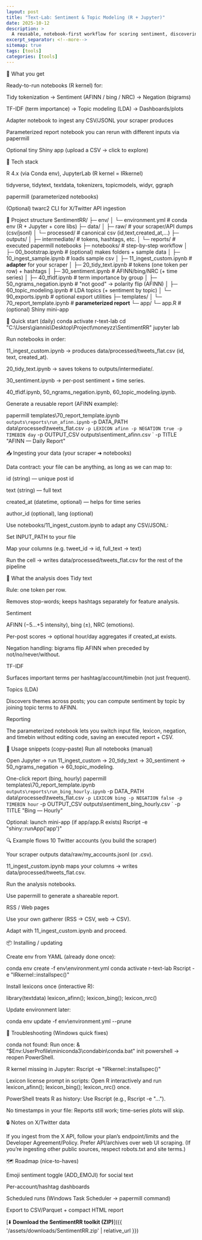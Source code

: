 ```yaml
---
layout: post
title: "Text-Lab: Sentiment & Topic Modeling (R + Jupyter)"
date: 2025-10-12
description: >
  A reusable, notebook-first workflow for scoring sentiment, discovering topics, and producing one-click reports from social or web text. Built for VS Code + Jupyter, powered by tidytext.
excerpt_separator: <!--more-->
sitemap: true
tags: [tools]
categories: [tools]
---
```



🚀 What you get

Ready-to-run notebooks (R kernel) for:

Tidy tokenization → Sentiment (AFINN / bing / NRC) → Negation (bigrams)

TF-IDF (term importance) → Topic modeling (LDA) → Dashboards/plots

Adapter notebook to ingest any CSV/JSONL your scraper produces

Parameterized report notebook you can rerun with different inputs via papermill

Optional tiny Shiny app (upload a CSV → click to explore)

🧱 Tech stack

R 4.x (via Conda env), JupyterLab (R kernel = IRkernel)

tidyverse, tidytext, textdata, tokenizers, topicmodels, widyr, ggraph

papermill (parameterized notebooks)

(Optional) twarc2 CLI for X/Twitter API ingestion

📁 Project structure
SentimentRR/
├─ env/
│  └─ environment.yml            # conda env (R + Jupyter + core libs)
├─ data/
│  ├─ raw/                       # your scraper/API dumps (csv/jsonl)
│  └─ processed/                 # canonical csv (id,text,created_at,…)
├─ outputs/
│  ├─ intermediate/              # tokens, hashtags, etc.
│  └─ reports/                   # executed papermill notebooks
├─ notebooks/                    # step-by-step workflow
│  ├─ 00_bootstrap.ipynb         # (optional) makes folders + sample data
│  ├─ 10_ingest_sample.ipynb     # loads sample csv
│  ├─ 11_ingest_custom.ipynb     # **adapter** for your scraper
│  ├─ 20_tidy_text.ipynb         # tokens (one token per row) + hashtags
│  ├─ 30_sentiment.ipynb         # AFINN/bing/NRC (+ time series)
│  ├─ 40_tfidf.ipynb             # term importance by group
│  ├─ 50_ngrams_negation.ipynb   # "not good" → polarity flip (AFINN)
│  ├─ 60_topic_modeling.ipynb    # LDA topics (+ sentiment by topic)
│  └─ 90_exports.ipynb           # optional export utilities
├─ templates/
│  └─ 70_report_template.ipynb   # **parameterized report**
└─ app/
   └─ app.R                      # (optional) Shiny mini-app

🧪 Quick start (daily)
conda activate r-text-lab
cd "C:\Users\giannis\Desktop\Project\moneyzz\SentimentRR"
jupyter lab


Run notebooks in order:

11_ingest_custom.ipynb → produces data/processed/tweets_flat.csv (id, text, created_at).

20_tidy_text.ipynb → saves tokens to outputs/intermediate/.

30_sentiment.ipynb → per-post sentiment + time series.

40_tfidf.ipynb, 50_ngrams_negation.ipynb, 60_topic_modeling.ipynb.

Generate a reusable report (AFINN example):

papermill templates\70_report_template.ipynb `
  outputs\reports\run_afinn.ipynb `
  -p DATA_PATH data\processed\tweets_flat.csv `
  -p LEXICON afinn -p NEGATION true -p TIMEBIN day `
  -p OUTPUT_CSV outputs\sentiment_afinn.csv `
  -p TITLE "AFINN — Daily Report"

📥 Ingesting your data (your scraper ➜ notebooks)

Data contract: your file can be anything, as long as we can map to:

id (string) — unique post id

text (string) — full text

created_at (datetime, optional) — helps for time series

author_id (optional), lang (optional)

Use notebooks/11_ingest_custom.ipynb to adapt any CSV/JSONL:

Set INPUT_PATH to your file

Map your columns (e.g. tweet_id → id, full_text → text)

Run the cell → writes data/processed/tweets_flat.csv for the rest of the pipeline

🧠 What the analysis does
Tidy text

Rule: one token per row.

Removes stop-words; keeps hashtags separately for feature analysis.

Sentiment

AFINN (−5…+5 intensity), bing (±), NRC (emotions).

Per-post scores → optional hour/day aggregates if created_at exists.

Negation handling: bigrams flip AFINN when preceded by not/no/never/without.

TF-IDF

Surfaces important terms per hashtag/account/timebin (not just frequent).

Topics (LDA)

Discovers themes across posts; you can compute sentiment by topic by joining topic terms to AFINN.

Reporting

The parameterized notebook lets you switch input file, lexicon, negation, and timebin without editing code, saving an executed report + CSV.

🔧 Usage snippets (copy–paste)
Run all notebooks (manual)

Open Jupyter → run 11_ingest_custom → 20_tidy_text → 30_sentiment → 50_ngrams_negation → 60_topic_modeling.

One-click report (bing, hourly)
papermill templates\70_report_template.ipynb `
  outputs\reports\run_bing_hourly.ipynb `
  -p DATA_PATH data\processed\tweets_flat.csv `
  -p LEXICON bing -p NEGATION false -p TIMEBIN hour `
  -p OUTPUT_CSV outputs\sentiment_bing_hourly.csv `
  -p TITLE "Bing — Hourly"

Optional: launch mini-app (if app/app.R exists)
Rscript -e "shiny::runApp('app')"

🔍 Example flows
10 Twitter accounts (you build the scraper)

Your scraper outputs data/raw/my_accounts.jsonl (or .csv).

11_ingest_custom.ipynb maps your columns → writes data/processed/tweets_flat.csv.

Run the analysis notebooks.

Use papermill to generate a shareable report.

RSS / Web pages

Use your own gatherer (RSS → CSV, web → CSV).

Adapt with 11_ingest_custom.ipynb and proceed.

📦 Installing / updating

Create env from YAML (already done once):

conda env create -f env\environment.yml
conda activate r-text-lab
Rscript -e "IRkernel::installspec()"


Install lexicons once (interactive R):

library(textdata)
lexicon_afinn(); lexicon_bing(); lexicon_nrc()


Update environment later:

conda env update -f env\environment.yml --prune

🧭 Troubleshooting (Windows quick fixes)

conda not found:
Run once: & "$Env:UserProfile\miniconda3\condabin\conda.bat" init powershell → reopen PowerShell.

R kernel missing in Jupyter:
Rscript -e "IRkernel::installspec()"

Lexicon license prompt in scripts:
Open R interactively and run
lexicon_afinn(); lexicon_bing(); lexicon_nrc() once.

PowerShell treats R as history:
Use Rscript (e.g., Rscript -e "...").

No timestamps in your file:
Reports still work; time-series plots will skip.

🔒 Notes on X/Twitter data

If you ingest from the X API, follow your plan’s endpoint/limits and the Developer Agreement/Policy. Prefer API/archives over web UI scraping. (If you’re ingesting other public sources, respect robots.txt and site terms.)

🗺️ Roadmap (nice-to-haves)

Emoji sentiment toggle (ADD_EMOJI) for social text

Per-account/hashtag dashboards

Scheduled runs (Windows Task Scheduler → papermill command)

Export to CSV/Parquet + compact HTML report

[⬇️ **Download the SentimentRR toolkit (ZIP)**]({{ '/assets/downloads/SentimentRR.zip' | relative_url }})
